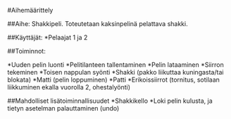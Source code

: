 #Aihemäärittely

##Aihe: 
Shakkipeli. Toteutetaan kaksinpelinä pelattava shakki. 

##Käyttäjät: 
*Pelaajat 1 ja 2

##Toiminnot:

*Uuden pelin luonti
*Pelitilanteen tallentaminen
*Pelin lataaminen
*Siirron tekeminen
*Toisen nappulan syönti
*Shakki (pakko liikuttaa kuningasta/tai blokata)
*Matti (pelin loppuminen)
*Patti
*Erikoissiirrot (tornitus, sotilaan liikkuminen ekalla vuorolla 2, ohestalyönti)

##Mahdolliset lisätoiminnallisuudet
*Shakkikello
*Loki pelin kulusta, ja tietyn asetelman palauttaminen (undo)

